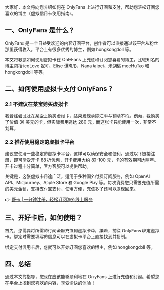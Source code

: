 大家好，本文将向您介绍如何在 OnlyFans 上进行订阅和支付，帮助您轻松订阅您喜欢的博主（虚拟信用卡使用指南）。

## 一、OnlyFans 是什么？

OnlyFans 是一个日益受欢迎的内容订阅平台，创作者可以直接通过该平台从粉丝那里获得收入。平台上有很多优秀的博主，例如 hongkongdoll 等。

本文将教您如何使用虚拟卡在 OnlyFans 上充值和订阅您喜爱的博主。比较知名的博主包括 icoLove 妮可、Elise 谭晓彤、Nana taipei、米胡桃 meeHuTao 和 hongkongdoll 等等。

## 二、如何使用虚拟卡支付 OnlyFans？

### 2.1 不建议在某宝购买虚拟卡

我曾经尝试过在某宝上购买虚拟卡，结果发现实际汇率与预期不符。例如，我购买了价值 30 美元的卡，但实际费用高达 280 元，而这张卡只能使用一次，非常不划算。

### 2.2 推荐使用稳定的虚拟卡平台

建议您使用一些稳定的虚拟卡平台，这样可以确保安全和便利。通过以下链接注册，即可享受开卡 88 折优惠，开卡费用大约 80-100 元，卡的有效期可达两年。开卡过程十分简单，官方客服可以提供帮助。

关键是，这张虚拟卡用途广泛，适用于多种国外付费订阅服务，例如 OpenAI API、Midjourney、Apple Store 和 Google Play 等。每次消费您只需要充值所需的美元金额，支持支付宝支付，使用方便，充值多了还可以提现回来。

👉 [野卡 | 一分钟注册，轻松订阅海外线上服务](https://bit.ly/bewildcard)

## 三、开好卡后，如何使用？

首先，您需要将所需的订阅金额充值到虚拟卡中。接着，前往 OnlyFans 绑定虚拟卡。绑定时需要填写的信息可以在虚拟卡平台上直接找到并复制。

绑定支付信用卡后，您就可以开始订阅您喜欢的博主，例如 hongkongdoll 等。

## 四、总结

通过本文的指导，您现在应该能够顺利地在 OnlyFans 上进行充值和订阅。希望您在平台上找到您喜欢的内容，享受愉快的体验！